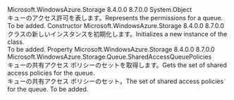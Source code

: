 <Type Name="QueuePermissions" FullName="Microsoft.WindowsAzure.Storage.Queue.Protocol.QueuePermissions">
  <TypeSignature Language="C#" Value="public sealed class QueuePermissions" />
  <TypeSignature Language="ILAsm" Value=".class public auto ansi sealed beforefieldinit QueuePermissions extends System.Object" />
  <TypeSignature Language="DocId" Value="T:Microsoft.WindowsAzure.Storage.Queue.Protocol.QueuePermissions" />
  <TypeSignature Language="VB.NET" Value="Public NotInheritable Class QueuePermissions" />
  <TypeSignature Language="F#" Value="type QueuePermissions = class" />
  <AssemblyInfo>
    <AssemblyName>Microsoft.WindowsAzure.Storage</AssemblyName>
    <AssemblyVersion>8.4.0.0</AssemblyVersion>
    <AssemblyVersion>8.7.0.0</AssemblyVersion>
  </AssemblyInfo>
  <Base>
    <BaseTypeName>System.Object</BaseTypeName>
  </Base>
  <Interfaces />
  <Docs>
    <summary>
            <span data-ttu-id="9497e-101">キューのアクセス許可を表します。</span><span class="sxs-lookup"><span data-stu-id="9497e-101">Represents the permissions for a queue.</span></span>
            </summary>
    <remarks>To be added.</remarks>
  </Docs>
  <Members>
    <Member MemberName=".ctor">
      <MemberSignature Language="C#" Value="public QueuePermissions ();" />
      <MemberSignature Language="ILAsm" Value=".method public hidebysig specialname rtspecialname instance void .ctor() cil managed" />
      <MemberSignature Language="DocId" Value="M:Microsoft.WindowsAzure.Storage.Queue.Protocol.QueuePermissions.#ctor" />
      <MemberSignature Language="VB.NET" Value="Public Sub New ()" />
      <MemberType>Constructor</MemberType>
      <AssemblyInfo>
        <AssemblyName>Microsoft.WindowsAzure.Storage</AssemblyName>
        <AssemblyVersion>8.4.0.0</AssemblyVersion>
        <AssemblyVersion>8.7.0.0</AssemblyVersion>
      </AssemblyInfo>
      <Parameters />
      <Docs>
        <summary>
            <span data-ttu-id="9497e-102"><see cref="T:Microsoft.WindowsAzure.Storage.Queue.Protocol.QueuePermissions" /> クラスの新しいインスタンスを初期化します。</span><span class="sxs-lookup"><span data-stu-id="9497e-102">Initializes a new instance of the <see cref="T:Microsoft.WindowsAzure.Storage.Queue.Protocol.QueuePermissions" /> class.</span></span>
            </summary>
        <remarks>To be added.</remarks>
      </Docs>
    </Member>
    <Member MemberName="SharedAccessPolicies">
      <MemberSignature Language="C#" Value="public Microsoft.WindowsAzure.Storage.Queue.SharedAccessQueuePolicies SharedAccessPolicies { get; }" />
      <MemberSignature Language="ILAsm" Value=".property instance class Microsoft.WindowsAzure.Storage.Queue.SharedAccessQueuePolicies SharedAccessPolicies" />
      <MemberSignature Language="DocId" Value="P:Microsoft.WindowsAzure.Storage.Queue.Protocol.QueuePermissions.SharedAccessPolicies" />
      <MemberSignature Language="VB.NET" Value="Public ReadOnly Property SharedAccessPolicies As SharedAccessQueuePolicies" />
      <MemberSignature Language="F#" Value="member this.SharedAccessPolicies : Microsoft.WindowsAzure.Storage.Queue.SharedAccessQueuePolicies" Usage="Microsoft.WindowsAzure.Storage.Queue.Protocol.QueuePermissions.SharedAccessPolicies" />
      <MemberType>Property</MemberType>
      <AssemblyInfo>
        <AssemblyName>Microsoft.WindowsAzure.Storage</AssemblyName>
        <AssemblyVersion>8.4.0.0</AssemblyVersion>
        <AssemblyVersion>8.7.0.0</AssemblyVersion>
      </AssemblyInfo>
      <ReturnValue>
        <ReturnType>Microsoft.WindowsAzure.Storage.Queue.SharedAccessQueuePolicies</ReturnType>
      </ReturnValue>
      <Docs>
        <summary>
            <span data-ttu-id="9497e-103">キューの共有アクセス ポリシーのセットを取得します。</span><span class="sxs-lookup"><span data-stu-id="9497e-103">Gets the set of shared access policies for the queue.</span></span>
            </summary>
        <value><span data-ttu-id="9497e-104">キューの共有アクセス ポリシーのセット。</span><span class="sxs-lookup"><span data-stu-id="9497e-104">The set of shared access policies for the queue.</span></span></value>
        <remarks>To be added.</remarks>
      </Docs>
    </Member>
  </Members>
</Type>